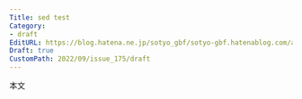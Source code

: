 ```yaml
---
Title: sed test
Category:
- draft
EditURL: https://blog.hatena.ne.jp/sotyo_gbf/sotyo-gbf.hatenablog.com/atom/entry/4207112889923142708
Draft: true
CustomPath: 2022/09/issue_175/draft
---
```


本文
